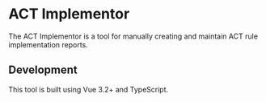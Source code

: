 # ACT Implementor

The ACT Implementor is a tool for manually creating and maintain ACT rule implementation reports.

## Development

This tool is built using Vue 3.2+ and TypeScript.